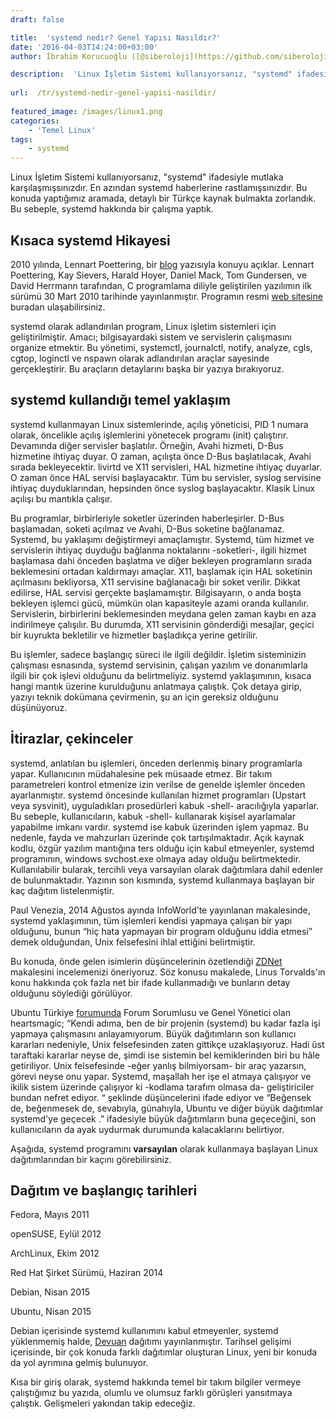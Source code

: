 ```yaml
---
draft: false

title:  'systemd nedir? Genel Yapısı Nasıldır?'
date: '2016-04-03T14:24:00+03:00'
author: İbrahim Korucuoğlu ([@siberoloji](https://github.com/siberoloji))

description:  'Linux İşletim Sistemi kullanıyorsanız, "systemd" ifadesiyle mutlaka karşılaşmışsınızdır. En azından systemd haberlerine rastlamışsınızdır. Bu konuda yaptığımız aramada, detaylı bir Türkçe kaynak bulmakta zorlandık. Bu sebeple, systemd hakkında bir çalışma yaptık.' 
 
url:  /tr/systemd-nedir-genel-yapisi-nasildir/
 
featured_image: /images/linux1.png
categories:
    - 'Temel Linux'
tags:
    - systemd
---
```

Linux İşletim Sistemi kullanıyorsanız, "systemd" ifadesiyle mutlaka karşılaşmışsınızdır. En azından systemd haberlerine rastlamışsınızdır. Bu konuda yaptığımız aramada, detaylı bir Türkçe kaynak bulmakta zorlandık. Bu sebeple, systemd hakkında bir çalışma yaptık.

## Kısaca systemd Hikayesi

2010 yılında, Lennart Poettering, bir <a href="http://0pointer.de/blog/projects/systemd.html" target="_blank" rel="noreferrer noopener">blog</a> yazısıyla konuyu açıklar.  Lennart Poettering, Kay Sievers, Harald Hoyer, Daniel Mack, Tom Gundersen, ve David Herrmann tarafından, C programlama diliyle geliştirilen yazılımın ilk sürümü 30 Mart  2010 tarihinde yayınlanmıştır. Programın resmi <a href="http://www.freedesktop.org/wiki/" target="_blank" rel="noreferrer noopener">web sitesine</a> buradan ulaşabilirsiniz.

systemd olarak adlandırılan program, Linux işletim sistemleri için geliştirilmiştir. Amacı; bilgisayardaki sistem ve servislerin çalışmasını organize etmektir. Bu yönetimi, systemctl, journalctl, notify, analyze, cgls, cgtop, loginctl ve nspawn olarak adlandırılan araçlar sayesinde gerçekleştirir. Bu araçların detaylarını başka bir yazıya bırakıyoruz.

## systemd kullandığı temel yaklaşım

systemd kullanmayan Linux sistemlerinde, açılış yöneticisi, PID 1 numara olarak, öncelikle açılış işlemlerini yönetecek programı (init) çalıştırır. Devamında diğer servisler başlatılır. Örneğin, Avahi hizmeti, D-Bus hizmetine ihtiyaç duyar. O zaman, açılışta önce D-Bus başlatılacak, Avahi sırada bekleyecektir. livirtd ve X11 servisleri, HAL hizmetine ihtiyaç duyarlar. O zaman önce HAL servisi başlayacaktır. Tüm bu servisler, syslog servisine ihtiyaç duyduklarından, hepsinden önce syslog başlayacaktır. Klasik Linux açılışı bu mantıkla çalışır.

Bu programlar, birbirleriyle soketler üzerinden haberleşirler. D-Bus başlamadan, soketi açılmaz ve Avahi, D-Bus soketine bağlanamaz. Systemd, bu yaklaşımı değiştirmeyi amaçlamıştır. Systemd, tüm hizmet ve servislerin ihtiyaç duyduğu bağlanma noktalarını -soketleri-, ilgili hizmet başlamasa dahi önceden başlatma ve diğer bekleyen programların sırada beklemesini ortadan kaldırmayı amaçlar.  X11,  başlamak için HAL  soketinin açılmasını bekliyorsa, X11 servisine bağlanacağı bir soket verilir. Dikkat edilirse, HAL servisi gerçekte başlamamıştır.  Bilgisayarın, o anda boşta bekleyen işlemci gücü, mümkün olan kapasiteyle azami oranda kullanılır. Servislerin, birbirlerini beklemesinden meydana gelen zaman kaybı en aza indirilmeye çalışılır. Bu durumda, X11 servisinin gönderdiği mesajlar, geçici bir kuyrukta bekletilir ve hizmetler başladıkça yerine getirilir.

Bu işlemler, sadece başlangıç süreci ile ilgili değildir. İşletim sisteminizin çalışması esnasında, systemd servisinin, çalışan yazılım ve donanımlarla ilgili bir çok işlevi olduğunu da belirtmeliyiz. systemd yaklaşımının, kısaca hangi mantık üzerine kurulduğunu anlatmaya çalıştık. Çok detaya girip, yazıyı teknik dokümana çevirmenin, şu an için gereksiz olduğunu düşünüyoruz.

## İtirazlar, çekinceler

systemd, anlatılan bu işlemleri, önceden derlenmiş binary programlarla yapar. Kullanıcının müdahalesine pek müsaade etmez. Bir takım parametreleri kontrol etmenize izin verilse de genelde işlemler önceden ayarlanmıştır. systemd öncesinde kullanılan hizmet programları (Upstart veya sysvinit), uyguladıkları prosedürleri kabuk -shell- aracılığıyla yaparlar. Bu sebeple, kullanıcıların, kabuk -shell- kullanarak kişisel ayarlamalar yapabilme imkanı vardır. systemd ise kabuk üzerinden işlem yapmaz. Bu nedenle, fayda ve mahzurları üzerinde çok tartışılmaktadır. Açık kaynak kodlu, özgür yazılım mantığına ters olduğu için kabul etmeyenler, systemd programının, windows svchost.exe olmaya aday olduğu belirtmektedir. Kullanılabilir bularak, tercihli veya varsayılan olarak dağıtımlara dahil edenler de bulunmaktadır. Yazının son kısmında, systemd kullanmaya başlayan bir kaç dağıtım listelenmiştir.

Paul Venezia, 2014 Ağustos ayında InfoWorld’te yayınlanan makalesinde, systemd yaklaşımının, tüm işlemleri kendisi yapmaya çalışan bir yapı olduğunu, bunun “hiç hata yapmayan bir program olduğunu iddia etmesi” demek olduğundan, Unix felsefesini ihlal ettiğini belirtmiştir.

Bu konuda, önde gelen isimlerin düşüncelerinin özetlendiği <a href="http://www.zdnet.com/article/linus-torvalds-and-others-on-linuxs-systemd/" target="_blank" rel="noreferrer noopener">ZDNet</a> makalesini incelemenizi öneriyoruz. Söz konusu makalede, Linus Torvalds'ın konu hakkında çok fazla net bir ifade kullanmadığı ve bunların detay olduğunu söylediği görülüyor.

Ubuntu Türkiye <a href="https://forum.ubuntu-tr.net/index.php?topic=45368.5" target="_blank" rel="noreferrer noopener">forumunda</a> Forum Sorumlusu ve Genel Yönetici olan heartsmagic; “Kendi adıma, ben de bir projenin (systemd) bu kadar fazla işi yapmaya çalışmasını anlayamıyorum. Büyük dağıtımların son kullanıcı kararları nedeniyle, Unix felsefesinden zaten gittikçe uzaklaşıyoruz. Hadi üst taraftaki kararlar neyse de, şimdi ise sistemin bel kemiklerinden biri bu hâle getiriliyor. Unix felsefesinde -eğer yanlış bilmiyorsam- bir araç yazarsın, görevi neyse onu yapar. Systemd, maşallah her işe el atmaya çalışıyor ve ikilik sistem üzerinde çalışıyor ki -kodlama tarafım olmasa da- geliştiriciler bundan nefret ediyor. “ şeklinde düşüncelerini ifade ediyor ve “Beğensek de, beğenmesek de, sevabıyla, günahıyla, Ubuntu ve diğer büyük dağıtımlar systemd'ye geçecek .” ifadesiyle büyük dağıtımların buna geçeceğini, son kullanıcıların da ayak uydurmak durumunda kalacaklarını belirtiyor.

Aşağıda, systemd programını **varsayılan** olarak kullanmaya başlayan Linux dağıtımlarından bir kaçını görebilirsiniz.

## Dağıtım ve başlangıç tarihleri

Fedora, Mayıs 2011

openSUSE, Eylül 2012

ArchLinux, Ekim 2012

Red Hat Şirket Sürümü, Haziran 2014

Debian, Nisan 2015

Ubuntu, Nisan 2015

Debian içerisinde systemd kullanımını kabul etmeyenler, systemd yüklenmemiş halde, <a href="https://devuan.org/">Devuan</a> dağıtımı yayınlanmıştır. Tarihsel gelişimi içerisinde, bir çok konuda farklı dağıtımlar oluşturan Linux, yeni bir konuda da yol ayrımına gelmiş bulunuyor.

Kısa bir giriş olarak, systemd hakkında temel bir takım bilgiler vermeye çalıştığımız bu yazıda, olumlu ve olumsuz farklı görüşleri yansıtmaya çalıştık. Gelişmeleri yakından takip edeceğiz.
